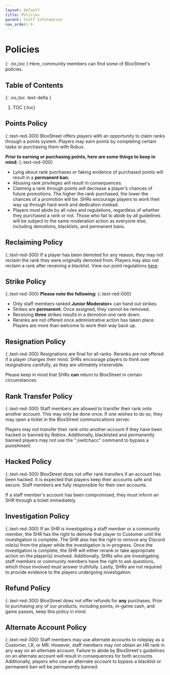 ```yaml
---
layout: default
title: Policies
parent: Staff Information
nav_order: 6
---
```

# Policies
{: .no_toc }
Here, community members can find some of BloxStreet's policies.

## Table of Contents
{: .no_toc .text-delta }

1. TOC
{:toc}

## Points Policy
{:.text-red-300}
BloxStreet offers players with an opportunity to claim ranks through a points system. Players may earn points by completing certain tasks or purchasing them with Robux.

**Prior to earning or purchasing points, here are some things to keep in mind:**
{:.text-red-000}
* Lying about rank purchases or faking evidence of purchased points will result in a **permanent ban.** 
* Abusing rank privileges will result in consequences. 
* Claiming a rank through points will decrease a player’s chances of future promotions. The higher the rank purchased, the lower the chances of a promotion will be. SHRs encourage players to work their way up through hard work and dedication instead.
* Players must abide by all rules and regulations, regardless of whether they purchased a rank or not. Those who fail to abide by all guidelines will be subject to the same moderation action as everyone else, including demotions, blacklists, and permanent bans. 


## Reclaiming Policy
{:.text-red-300}
If a player has been demoted for any reason, they may not reclaim the rank they were originally demoted from. Players may also not reclaim a rank after receiving a blacklist. View our point regulations [here](https://support.bloxstreet.store/guides/points-guide.html#points-clarificationsregulations).

## Strike Policy
{:.text-red-300}
**Please note the following:**
{:.text-red-000}
* Only staff members ranked **Junior Moderator+** can hand out strikes. 
* Strikes are **permanent.** Once assigned, they cannot be removed.
* Receiving **three** strikes results in a demotion one rank down. 
* Reranks are not offered once administrative action has taken place. Players are more than welcome to work their way back up.

## Resignation Policy
{:.text-red-300}
Resignations are final for all ranks. Reranks are not offered if a player changes their mind. SHRs encourage players to think over resignations carefully, as they are ultimately irreversible. 

Please keep in mind that SHRs **can** return to BloxStreet in certain circumstances. 

## Rank Transfer Policy 
{:.text-red-300}
Staff members are allowed to transfer their rank onto another account. This may only be done once. If one wishes to do so, they may open a ticket in the BloxStreet communications server. 

Players may not transfer their rank onto another account if they have been hacked or banned by Roblox. Additionally, blacklisted and permanently banned players may not use the ";switchacc" command to bypass a punishment.

## Hacked Policy 
{:.text-red-300}
BloxStreet does not offer rank transfers if an account has been hacked. It is expected that players keep their accounts safe and secure. Staff members are fully responsible for their own accounts.

If a staff member's account has been compromised, they must inform an SHR through a ticket immediately.

## Investigation Policy
{:.text-red-300}
If an SHR is investigating a staff member or a community member, the SHR has the right to demote that player to Customer until the investigation is complete. The SHR also has the right to remove any Discord role(s) from the player while the investigation is in-progress. Once the investigation is complete, the SHR will either rerank or take appropriate action on the player(s) involved. Additionally, SHRs who are investigating staff members or community members have the right to ask questions, which those involved must answer truthfully. Lastly, SHRs are not required to provide evidence to the players undergoing investigation.

## Refund Policy
{:.text-red-300}
BloxStreet does not offer refunds for **any** purchases. Prior to purchasing any of our products, including points, in-game cash, and game passes, keep this policy in mind.

## Alternate Account Policy
{:.text-red-300}
Staff members may use alternate accounts to roleplay as a Customer, LR, or MR. However, staff members may not obtain an HR rank in any way on an alternate account.  Failure to abide by BloxStreet's guidelines on an alternate account will result in consequences for both accounts. Additionally, players who use an alternate account to bypass a blacklist or permanent ban will be permanently banned.
